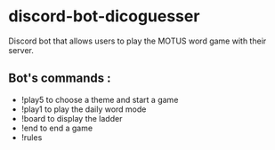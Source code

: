 # discord-bot-dicoguesser
Discord bot that allows users to play the MOTUS word game with their server.

## Bot's commands :
- !play5 to choose a theme and start a game
- !play1 to play the daily word mode
- !board to display the ladder
- !end to end a game
- !rules

